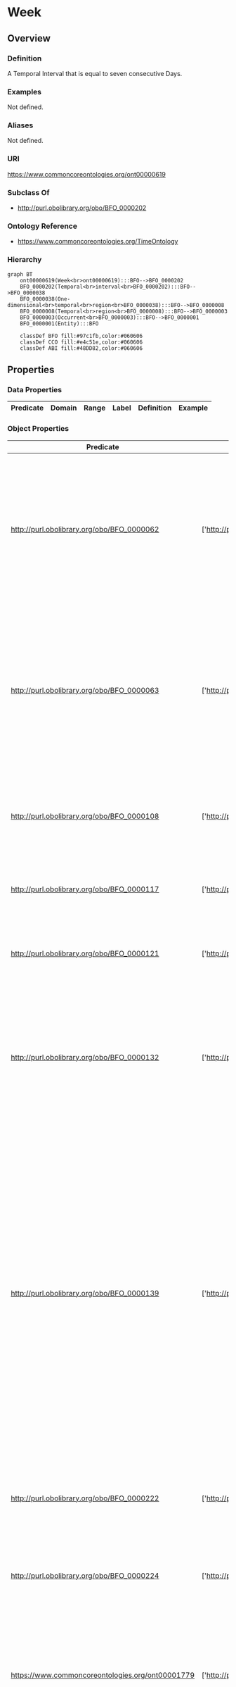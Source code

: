 # Week

## Overview

### Definition
A Temporal Interval that is equal to seven consecutive Days.

### Examples
Not defined.

### Aliases
Not defined.

### URI
https://www.commoncoreontologies.org/ont00000619

### Subclass Of
- http://purl.obolibrary.org/obo/BFO_0000202

### Ontology Reference
- https://www.commoncoreontologies.org/TimeOntology

### Hierarchy
```mermaid
graph BT
    ont00000619(Week<br>ont00000619):::BFO-->BFO_0000202
    BFO_0000202(Temporal<br>interval<br>BFO_0000202):::BFO-->BFO_0000038
    BFO_0000038(One-dimensional<br>temporal<br>region<br>BFO_0000038):::BFO-->BFO_0000008
    BFO_0000008(Temporal<br>region<br>BFO_0000008):::BFO-->BFO_0000003
    BFO_0000003(Occurrent<br>BFO_0000003):::BFO-->BFO_0000001
    BFO_0000001(Entity):::BFO
    
    classDef BFO fill:#97c1fb,color:#060606
    classDef CCO fill:#e4c51e,color:#060606
    classDef ABI fill:#48DD82,color:#060606
```

## Properties
### Data Properties
| Predicate | Domain | Range | Label | Definition | Example |
|-----------|---------|--------|---------|------------|----------|

### Object Properties
| Predicate | Domain | Range | Label | Definition | Example | Inverse Of |
|-----------|---------|--------|---------|------------|----------|------------|
| http://purl.obolibrary.org/obo/BFO_0000062 | ['http://purl.obolibrary.org/obo/BFO_0000003'] | ['http://purl.obolibrary.org/obo/BFO_0000003'] | preceded by | b preceded by c =Def b precedes c | The temporal region occupied by the second half of the match is preceded by the temporal region occupied by the first half of the match | ['http://purl.obolibrary.org/obo/BFO_0000063'] |
| http://purl.obolibrary.org/obo/BFO_0000063 | ['http://purl.obolibrary.org/obo/BFO_0000003'] | ['http://purl.obolibrary.org/obo/BFO_0000003'] | precedes | (Elucidation) precedes is a relation between occurrents o, o' such that if t is the temporal extent of o & t' is the temporal extent of o' then either the last instant of o is before the first instant of o' or the last instant of o is the first instant of o' & neither o nor o' are temporal instants | The temporal region occupied by Mary's birth precedes the temporal region occupied by Mary's death. | None |
| http://purl.obolibrary.org/obo/BFO_0000108 | ['http://purl.obolibrary.org/obo/BFO_0000001'] | ['http://purl.obolibrary.org/obo/BFO_0000008'] | exists at | (Elucidation) exists at is a relation between a particular and some temporal region at which the particular exists | First World War exists at 1914-1916; Mexico exists at January 1, 2000 | None |
| http://purl.obolibrary.org/obo/BFO_0000117 | ['http://purl.obolibrary.org/obo/BFO_0000003'] | ['http://purl.obolibrary.org/obo/BFO_0000003'] | has occurrent part | b has occurrent part c =Def c occurrent part of b | Mary's life has occurrent part Mary's 5th birthday | ['http://purl.obolibrary.org/obo/BFO_0000132'] |
| http://purl.obolibrary.org/obo/BFO_0000121 | ['http://purl.obolibrary.org/obo/BFO_0000003'] | ['http://purl.obolibrary.org/obo/BFO_0000003'] | has temporal part | b has temporal part c =Def c temporal part of b | Your life has temporal part the first year of your life | ['http://purl.obolibrary.org/obo/BFO_0000139'] |
| http://purl.obolibrary.org/obo/BFO_0000132 | ['http://purl.obolibrary.org/obo/BFO_0000003'] | ['http://purl.obolibrary.org/obo/BFO_0000003'] | occurrent part of | (Elucidation) occurrent part of is a relation between occurrents b and c when b is part of c | Mary's 5th birthday is an occurrent part of Mary's life; the first set of the tennis match is an occurrent part of the tennis match | None |
| http://purl.obolibrary.org/obo/BFO_0000139 | ['http://purl.obolibrary.org/obo/BFO_0000003'] | ['http://purl.obolibrary.org/obo/BFO_0000003'] | temporal part of | b temporal part of c =Def b occurrent part of c & (b and c are temporal regions) or (b and c are spatiotemporal regions & b temporally projects onto an occurrent part of the temporal region that c temporally projects onto) or (b and c are processes or process boundaries & b occupies a temporal region that is an occurrent part of the temporal region that c occupies) | Your heart beating from 4pm to 5pm today is a temporal part of the process of your heart beating; the 4th year of your life is a temporal part of your life, as is the process boundary which separates the 3rd and 4th years of your life; the first quarter of a game of football is a temporal part of the whole game | None |
| http://purl.obolibrary.org/obo/BFO_0000222 | ['http://purl.obolibrary.org/obo/BFO_0000008'] | ['http://purl.obolibrary.org/obo/BFO_0000203'] | has first instant | t has first instant t' =Def t' first instant of t | The first hour of a year has first instant midnight on December 31 | None |
| http://purl.obolibrary.org/obo/BFO_0000224 | ['http://purl.obolibrary.org/obo/BFO_0000008'] | ['http://purl.obolibrary.org/obo/BFO_0000203'] | has last instant | t has last instant t' =Def t' last instant of t | The last hour of a year has last instant midnight December 31 | None |
| https://www.commoncoreontologies.org/ont00001779 | ['http://purl.obolibrary.org/obo/BFO_0000038'] | ['http://purl.obolibrary.org/obo/BFO_0000148'] | has inside instant | For Temporal Interval t1 and Temporal Instant t2, t1 has inside instant t2 if and only if there exists Temporal Instants t3 and t4 that are part of t1 and non-identical with t2, such that t3 is before t2 and t4 is after t2. |  | ['https://www.commoncoreontologies.org/ont00001848'] |
| https://www.commoncoreontologies.org/ont00001795 | ['http://purl.obolibrary.org/obo/BFO_0000038'] | ['http://purl.obolibrary.org/obo/BFO_0000038'] | has inside interval | A Temporal Interval INT2 has inside interval some Temporal Interval INT1 iff there exist Temporal Instants inst1, inst2, inst3, and inst4 such that inst1 is the starting instant of INT1, inst2 is the ending instant of INT1, inst3 is the starting instant of INT2, inst4 is the ending instant of INT2, inst3 is before inst1, and inst2 is before inst4. |  | ['https://www.commoncoreontologies.org/ont00001869'] |
| https://www.commoncoreontologies.org/ont00001803 | ['http://purl.obolibrary.org/obo/BFO_0000003'] | ['http://purl.obolibrary.org/obo/BFO_0000003'] | is cause of | x is_cause_of y iff x and y are instances of Occurrent, and y is a consequence of x. |  | ['https://www.commoncoreontologies.org/ont00001819'] |
| https://www.commoncoreontologies.org/ont00001814 | ['http://purl.obolibrary.org/obo/BFO_0000038'] | ['http://purl.obolibrary.org/obo/BFO_0000038'] | interval finishes | A Temporal Interval INT1 finishes some Temporal Interval INT2 iff there exists Temporal Instants inst1, inst2, and inst3 such that inst 1 is the starting instant of INT1, inst2 is the ending instant of both INT1 and INT2, inst3 is the starting instant of INT2, and inst3 is before inst1. |  | ['https://www.commoncoreontologies.org/ont00001821'] |
| https://www.commoncoreontologies.org/ont00001819 | ['http://purl.obolibrary.org/obo/BFO_0000003'] | ['http://purl.obolibrary.org/obo/BFO_0000003'] | caused by | x caused_by y iff x and y are instances of Occurrent, and x is a consequence of y. |  | None |
| https://www.commoncoreontologies.org/ont00001821 | ['http://purl.obolibrary.org/obo/BFO_0000038'] | ['http://purl.obolibrary.org/obo/BFO_0000038'] | interval finished by | A Temporal Interval INT2 is finished by some Temporal Interval INT1 iff there exists Temporal Instants inst1, inst2, and inst3 such that inst 1 is the starting instant of INT1, inst2 is the ending instant of both INT1 and INT2, inst3 is the starting instant of INT2, and inst3 is before inst1. |  | None |
| https://www.commoncoreontologies.org/ont00001822 | ['http://purl.obolibrary.org/obo/BFO_0000038'] | ['http://purl.obolibrary.org/obo/BFO_0000038'] | interval equals | A Temporal Interval INT1 is equal to some Temporal Interval INT2 iff there exists Temporal Instants inst1 and inst2 such that inst1 is the starting instant of both INT1 and INT2 and inst2 is the ending instant of both INT1 and INT2. |  | None |
| https://www.commoncoreontologies.org/ont00001825 | ['http://purl.obolibrary.org/obo/BFO_0000038'] | ['http://purl.obolibrary.org/obo/BFO_0000038'] | interval overlaps | A Temporal Interval INT1 overlaps some Temporal Interval INT2 iff there exist Temporal Instants inst1, inst2, inst3, inst4 such that inst1 is the starting instant of INT1, inst2 is the ending instant of INT1, inst3 is the starting instant of INT2, inst4 is the ending instant of INT2, inst1 is before inst3, inst3 is before inst2, and inst2 is before inst4. |  | ['https://www.commoncoreontologies.org/ont00001870'] |
| https://www.commoncoreontologies.org/ont00001847 | ['http://purl.obolibrary.org/obo/BFO_0000038'] | ['http://purl.obolibrary.org/obo/BFO_0000038'] | interval is after | A TemporalInterval INT2 is after some TemporalInterval INT1 iff there exists TemporalInstants inst2, inst1 such that inst2 is the starting instant of INT2 and inst1 is the ending instant of INT1 and inst2 is after inst1. |  | ['https://www.commoncoreontologies.org/ont00001940'] |
| https://www.commoncoreontologies.org/ont00001862 | ['http://purl.obolibrary.org/obo/BFO_0000038'] | ['http://purl.obolibrary.org/obo/BFO_0000038'] | interval disjoint | A Temporal Interval INT1 is disjoint with a Temporal Interval INT2 iff INT1 is before or meets INT2 OR INT2 is before or meets INT1. In other words, INT1 and INT2 are disjoint iff INT1 and INT2 do not overlap, contain, or equal one another. |  | None |
| https://www.commoncoreontologies.org/ont00001869 | ['http://purl.obolibrary.org/obo/BFO_0000038'] | ['http://purl.obolibrary.org/obo/BFO_0000038'] | interval during | A Temporal Interval INT1 is during some Temporal Interval INT2 iff there exist Temporal Instants inst1, inst2, inst3, and inst4 such that inst1 is the starting instant of INT1, inst2 is the ending instant of INT1, inst3 is the starting instant of INT2, inst4 is the ending instant of INT2, inst3 is before inst1, and inst2 is before inst4. |  | None |
| https://www.commoncoreontologies.org/ont00001870 | ['http://purl.obolibrary.org/obo/BFO_0000038'] | ['http://purl.obolibrary.org/obo/BFO_0000038'] | interval overlapped by | A Temporal Interval INT2 is overlapped by some Temporal Interval INT1 iff there exist Temporal Instants inst1, inst2, inst3, inst4 such that inst1 is the starting instant of INT1, inst2 is the ending instant of INT1, inst3 is the starting instant of INT2, inst4 is the ending instant of INT2, inst1 is before inst3, inst3 is before inst2, and inst2 is before inst4. |  | None |
| https://www.commoncoreontologies.org/ont00001874 | ['http://purl.obolibrary.org/obo/BFO_0000008'] | [{'or': {'or': ['http://purl.obolibrary.org/obo/BFO_0000015']}}] | is temporal region of | t is temporal region of p iff p occupies temporal region t. |  | None |
| https://www.commoncoreontologies.org/ont00001875 | ['http://purl.obolibrary.org/obo/BFO_0000038'] | ['http://purl.obolibrary.org/obo/BFO_0000038'] | interval started by | A Temporal Interval INT2 is started by some Temporal Interval INT1 iff there exist Temporal Instants inst1, inst2, and inst3 such that inst1 is the starting instant of both INT1 and INT2, inst2 is the ending instant of INT1, inst3 is the ending instant of INT2 and inst2 is before inst3. |  | ['https://www.commoncoreontologies.org/ont00001923'] |
| https://www.commoncoreontologies.org/ont00001896 | ['http://purl.obolibrary.org/obo/BFO_0000038'] | ['http://purl.obolibrary.org/obo/BFO_0000038'] | interval meets | A Temporal Interval INT1 meets some Temporal Interval INT2 iff there exists some Temporal Instant inst1 such that inst1 is the ending instant of INT1 and inst1 is the starting instant of INT2. |  | ['https://www.commoncoreontologies.org/ont00001915'] |
| https://www.commoncoreontologies.org/ont00001915 | ['http://purl.obolibrary.org/obo/BFO_0000038'] | ['http://purl.obolibrary.org/obo/BFO_0000038'] | interval met by | A Temporal Interval INT2 is met by some Temporal Interval INT1 iff there exists some Temporal Instant inst1 such that inst1 is the starting instant of INT2 and inst1 is the ending instant of INT1. |  | None |
| https://www.commoncoreontologies.org/ont00001923 | ['http://purl.obolibrary.org/obo/BFO_0000038'] | ['http://purl.obolibrary.org/obo/BFO_0000038'] | interval starts | A Temporal Interval INT1 starts some Temporal Interval INT2 iff there exist Temporal Instants inst1, inst2, and inst3 such that inst1 is the starting instant of both INT1 and INT2, inst2 is the ending instant of INT1, inst3 is the ending instant of INT2 and inst2 is before inst3. |  | None |
| https://www.commoncoreontologies.org/ont00001924 | ['http://purl.obolibrary.org/obo/BFO_0000038'] | ['http://purl.obolibrary.org/obo/BFO_0000038'] | interval contains | A Temporal Interval INT2 contains some Temporal Interval INT1 iff there exist Temporal Instants inst1, inst2, inst3, and inst4 such that inst1 is the starting instant of INT1, inst2 is the ending instant of INT1, inst3 is the starting instant of INT2, inst4 is the ending instant of INT2, inst3 is before or identical to inst1, and inst2 is before or identical to inst4, but it is not the case that both inst3 is identical to inst1 and inst2 is identical to inst4. |  | ['https://www.commoncoreontologies.org/ont00001971'] |
| https://www.commoncoreontologies.org/ont00001940 | ['http://purl.obolibrary.org/obo/BFO_0000038'] | ['http://purl.obolibrary.org/obo/BFO_0000038'] | interval is before | A TemporalInterval INT1 is before some TemporalInterval INT2 iff there exists TemporalInstants inst1, inst2 such that inst1 is the ending instant of INT1 and inst2 is the starting instant of INT2 and inst1 is before inst2. |  | None |
| https://www.commoncoreontologies.org/ont00001971 | ['http://purl.obolibrary.org/obo/BFO_0000038'] | ['http://purl.obolibrary.org/obo/BFO_0000038'] | interval contained by | A Temporal Interval INT1 is contained by some Temporal Interval INT2 iff there exist Temporal Instants inst1, inst2, inst3, and inst4 such that inst1 is the starting instant of INT1, inst2 is the ending instant of INT1, inst3 is the starting instant of INT2, inst4 is the ending instant of INT2, inst3 is before or identical to inst1, inst2 is before or identical to inst4, and it is not the case that both inst3 is identical to inst1 and inst2 is identical to inst4. |  | None |
